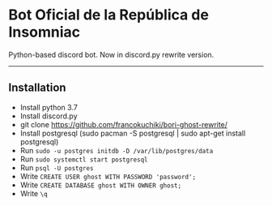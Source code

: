 # Bot Oficial de la República de Insomniac
Python-based discord bot. Now in discord.py rewrite version.

---

## Installation
* Install python 3.7
* Install discord.py
* git clone https://github.com/francokuchiki/bori-ghost-rewrite/
* Install postgresql (sudo pacman -S postgresql | sudo apt-get install postgresql)
* Run `sudo -u postgres initdb -D /var/lib/postgres/data`
* Run `sudo systemctl start postgresql`
* Run `psql -U postgres`
* Write `CREATE USER ghost WITH PASSWORD 'password';`
* Write `CREATE DATABASE ghost WITH OWNER ghost;`
* Write `\q`
